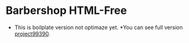 # Barbershop HTML-Free #
* This is boilplate version not optimaze yet. 
*You can see full version [project99390](https://github.com/WaldemarBoichuk/project99390).
